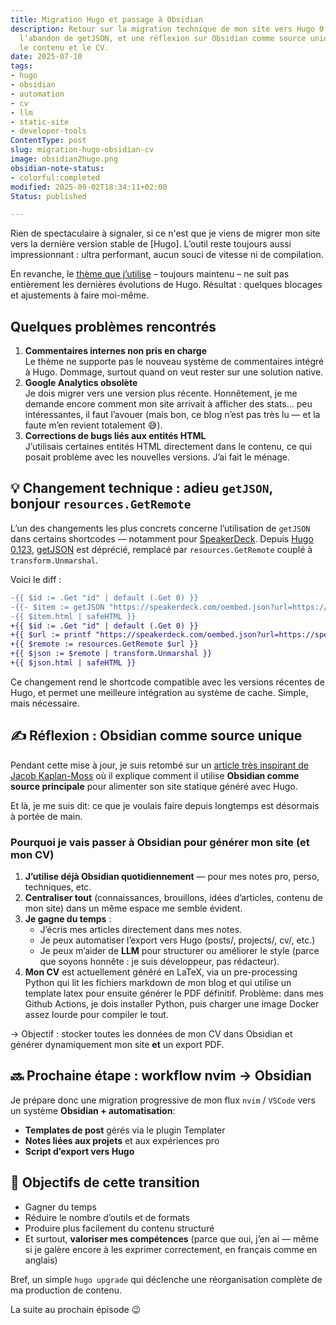 ```yaml
---
title: Migration Hugo et passage à Obsidian
description: Retour sur la migration technique de mon site vers Hugo 0.148.1, 
  l’abandon de getJSON, et une réflexion sur Obsidian comme source unique pour 
  le contenu et le CV.
date: 2025-07-10
tags:
- hugo
- obsidian
- automation
- cv
- llm
- static-site
- developer-tools
ContentType: post
slug: migration-hugo-obsidian-cv
image: obsidian2hugo.png
obsidian-note-status:
- colorful:completed
modified: 2025-09-02T18:34:11+02:00
Status: published

---
```


Rien de spectaculaire à signaler, si ce n'est que je viens de migrer mon site vers la dernière version stable de [Hugo]. L’outil reste toujours aussi impressionnant : ultra performant, aucun souci de vitesse ni de compilation.

En revanche, le [thème que j’utilise](https://github.com/jbub/ghostwriter) – toujours maintenu – ne suit pas entièrement les dernières évolutions de Hugo. Résultat : quelques blocages et ajustements à faire moi-même.

## Quelques problèmes rencontrés

1. **Commentaires internes non pris en charge**  
   Le thème ne supporte pas le nouveau système de commentaires intégré à Hugo. Dommage, surtout quand on veut rester sur une solution native.
2. **Google Analytics obsolète**  
   Je dois migrer vers une version plus récente. Honnêtement, je me demande encore comment mon site arrivait à afficher des stats… peu intéressantes, il faut l’avouer (mais bon, ce blog n’est pas très lu — et la faute m’en revient totalement 😅).
3. **Corrections de bugs liés aux entités HTML**  
   J’utilisais certaines entités HTML directement dans le contenu, ce qui posait problème avec les nouvelles versions. J’ai fait le ménage.

## 💡 Changement technique : adieu `getJSON`, bonjour `resources.GetRemote`


L’un des changements les plus concrets concerne l’utilisation de `getJSON` dans certains shortcodes — notamment pour [SpeakerDeck](https://speakerdeck.com). Depuis [Hugo 0.123](https://github.com/gohugoio/hugo/releases/tag/v0.123.0), [getJSON](https://gohugo.io/functions/data/getjson/) est déprécié, remplacé par `resources.GetRemote` couplé à `transform.Unmarshal`.

Voici le diff :  

```diff
-{{ $id := .Get "id" | default (.Get 0) }}
-{{- $item := getJSON "https://speakerdeck.com/oembed.json?url=https://speakerdeck.com/" $id -}}
-{{ $item.html | safeHTML }}
+{{ $id := .Get "id" | default (.Get 0) }}
+{{ $url := printf "https://speakerdeck.com/oembed.json?url=https://speakerdeck.com/%s" $id }}
+{{ $remote := resources.GetRemote $url }}
+{{ $json := $remote | transform.Unmarshal }}
+{{ $json.html | safeHTML }}
```

Ce changement rend le shortcode compatible avec les versions récentes de Hugo, et permet une meilleure intégration au système de cache. Simple, mais nécessaire.

## **✍️ Réflexion : Obsidian comme source unique**

Pendant cette mise à jour, je suis retombé sur un [article très inspirant de Jacob Kaplan-Moss](https://jacobian.org/til/hugo-obsidian/) où il explique comment il utilise **Obsidian comme source principale** pour alimenter son site statique généré avec Hugo.

Et là, je me suis dit: ce que je voulais faire depuis longtemps est désormais à portée de main.

### **Pourquoi je vais passer à Obsidian pour générer mon site (et mon CV)**

1. **J’utilise déjà Obsidian quotidiennement** — pour mes notes pro, perso, techniques, etc.    
2. **Centraliser tout** (connaissances, brouillons, idées d’articles, contenu de mon site) dans un même espace me semble évident.
3. **Je gagne du temps** :
	- J’écris mes articles directement dans mes notes.
    - Je peux automatiser l’export vers Hugo (posts/, projects/, cv/, etc.)
    - Je peux m’aider de **LLM** pour structurer ou améliorer le style (parce que soyons honnête : je suis développeur, pas rédacteur).
4. **Mon CV** est actuellement généré en LaTeX, via un pre-processing Python qui lit les fichiers markdown de mon blog et qui utilise un template latex pour ensuite générer le PDF définitif. Problème: dans mes Github Actions, je dois installer Python, puis charger une image Docker assez lourde pour compiler le tout.

-> Objectif : stocker toutes les données de mon CV dans Obsidian et générer dynamiquement mon site **et** un export PDF.

## **🔜 Prochaine étape : workflow nvim → Obsidian**

Je prépare donc une migration progressive de mon flux `nvim` / `VSCode` vers un système **Obsidian + automatisation**:
- **Templates de post** gérés via le plugin Templater
- **Notes liées aux projets** et aux expériences pro
- **Script d’export vers Hugo** 

## **🎯 Objectifs de cette transition**

- Gagner du temps
- Réduire le nombre d’outils et de formats
- Produire plus facilement du contenu structuré
- Et surtout, **valoriser mes compétences** (parce que oui, j’en ai — même si je galère encore à les exprimer correctement, en français comme en anglais)

Bref, un simple `hugo upgrade` qui déclenche une réorganisation complète de ma production de contenu.

La suite au prochain épisode 😉